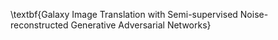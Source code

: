 \textbf{Galaxy Image Translation with Semi-supervised Noise-reconstructed Generative Adversarial Networks}

